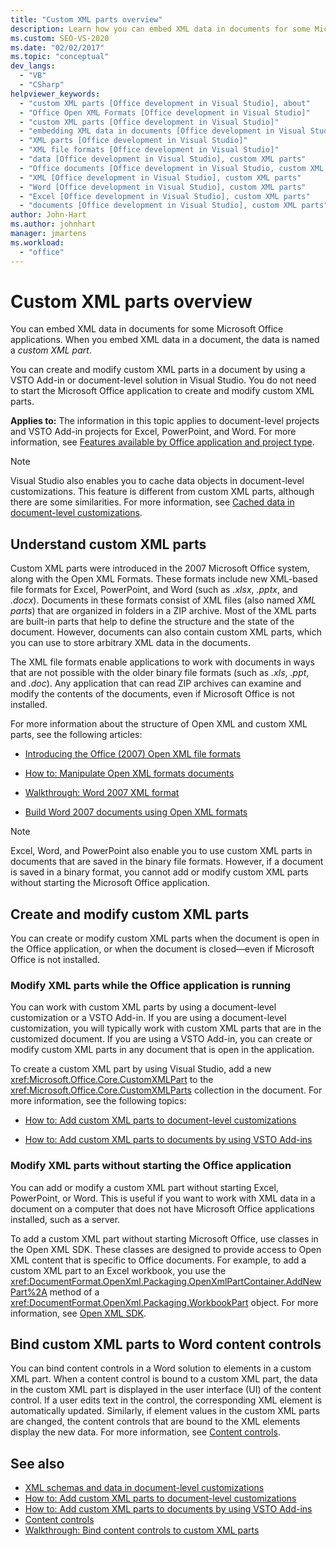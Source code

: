```yaml
---
title: "Custom XML parts overview"
description: Learn how you can embed XML data in documents for some Microsoft Office applications. When you embed XML data in a document, the data is named a custom XML part.
ms.custom: SEO-VS-2020
ms.date: "02/02/2017"
ms.topic: "conceptual"
dev_langs:
  - "VB"
  - "CSharp"
helpviewer_keywords:
  - "custom XML parts [Office development in Visual Studio], about"
  - "Office Open XML Formats [Office development in Visual Studio]"
  - "custom XML parts [Office development in Visual Studio]"
  - "embedding XML data in documents [Office development in Visual Studio]"
  - "XML parts [Office development in Visual Studio]"
  - "XML file formats [Office development in Visual Studio]"
  - "data [Office development in Visual Studio], custom XML parts"
  - "Office documents [Office development in Visual Studio, custom XML parts"
  - "XML [Office development in Visual Studio], custom XML parts"
  - "Word [Office development in Visual Studio], custom XML parts"
  - "Excel [Office development in Visual Studio], custom XML parts"
  - "documents [Office development in Visual Studio], custom XML parts"
author: John-Hart
ms.author: johnhart
manager: jmartens
ms.workload:
  - "office"
---
```

# Custom XML parts overview
  You can embed XML data in documents for some Microsoft Office applications. When you embed XML data in a document, the data is named a *custom XML part*.

 You can create and modify custom XML parts in a document by using a VSTO Add-in or document-level solution in Visual Studio. You do not need to start the Microsoft Office application to create and modify custom XML parts.

 **Applies to:** The information in this topic applies to document-level projects and VSTO Add-in projects for Excel, PowerPoint, and Word. For more information, see [Features available by Office application and project type](../vsto/features-available-by-office-application-and-project-type.md).

> [!NOTE]
> Visual Studio also enables you to cache data objects in document-level customizations. This feature is different from custom XML parts, although there are some similarities. For more information, see [Cached data in document-level customizations](../vsto/cached-data-in-document-level-customizations.md).

## Understand custom XML parts
 Custom XML parts were introduced in the 2007 Microsoft Office system, along with the Open XML Formats. These formats include new XML-based file formats for Excel, PowerPoint, and Word (such as *.xlsx*, *.pptx*, and *.docx*). Documents in these formats consist of XML files (also named *XML parts*) that are organized in folders in a ZIP archive. Most of the XML parts are built-in parts that help to define the structure and the state of the document. However, documents can also contain custom XML parts, which you can use to store arbitrary XML data in the documents.

 The XML file formats enable applications to work with documents in ways that are not possible with the older binary file formats (such as *.xls*, *.ppt*, and *.doc*). Any application that can read ZIP archives can examine and modify the contents of the documents, even if Microsoft Office is not installed.

 For more information about the structure of Open XML and custom XML parts, see the following articles:

- [Introducing the Office (2007) Open XML file formats](/previous-versions/office/developer/office-2007/aa338205(v=office.12))

- [How to: Manipulate Open XML formats documents](/previous-versions/office/developer/office-2007/aa982683(v=office.12))

- [Walkthrough: Word 2007 XML format](/previous-versions/office/developer/office-2007/bb266220(v=office.12))

- [Build Word 2007 documents using Open XML formats](/previous-versions/office/developer/office-2007/bb264572(v=office.12))

> [!NOTE]
> Excel, Word, and PowerPoint also enable you to use custom XML parts in documents that are saved in the binary file formats. However, if a document is saved in a binary format, you cannot add or modify custom XML parts without starting the Microsoft Office application.

## Create and modify custom XML parts
 You can create or modify custom XML parts when the document is open in the Office application, or when the document is closed—even if Microsoft Office is not installed.

### Modify XML parts while the Office application is running
 You can work with custom XML parts by using a document-level customization or a VSTO Add-in. If you are using a document-level customization, you will typically work with custom XML parts that are in the customized document. If you are using a VSTO Add-in, you can create or modify custom XML parts in any document that is open in the application.

 To create a custom XML part by using Visual Studio, add a new <xref:Microsoft.Office.Core.CustomXMLPart> to the <xref:Microsoft.Office.Core.CustomXMLParts> collection in the document. For more information, see the following topics:

- [How to: Add custom XML parts to document-level customizations](../vsto/how-to-add-custom-xml-parts-to-document-level-customizations.md)

- [How to: Add custom XML parts to documents by using VSTO Add-ins](../vsto/how-to-add-custom-xml-parts-to-documents-by-using-vsto-add-ins.md)

### Modify XML parts without starting the Office application
 You can add or modify a custom XML part without starting Excel, PowerPoint, or Word. This is useful if you want to work with XML data in a document on a computer that does not have Microsoft Office applications installed, such as a server.

 To add a custom XML part without starting Microsoft Office, use classes in the Open XML SDK. These classes are designed to provide access to Open XML content that is specific to Office documents. For example, to add a custom XML part to an Excel workbook, you use the <xref:DocumentFormat.OpenXml.Packaging.OpenXmlPartContainer.AddNewPart%2A> method of a <xref:DocumentFormat.OpenXml.Packaging.WorkbookPart> object. For more information, see [Open XML SDK](/office/open-xml/open-xml-sdk).

## Bind custom XML parts to Word content controls
 You can bind content controls in a Word solution to elements in a custom XML part. When a content control is bound to a custom XML part, the data in the custom XML part is displayed in the user interface (UI) of the content control. If a user edits text in the control, the corresponding XML element is automatically updated. Similarly, if element values in the custom XML parts are changed, the content controls that are bound to the XML elements display the new data. For more information, see [Content controls](../vsto/content-controls.md).

## See also
- [XML schemas and data in document-level customizations](../vsto/xml-schemas-and-data-in-document-level-customizations.md)
- [How to: Add custom XML parts to document-level customizations](../vsto/how-to-add-custom-xml-parts-to-document-level-customizations.md)
- [How to: Add custom XML parts to documents by using VSTO Add-ins](../vsto/how-to-add-custom-xml-parts-to-documents-by-using-vsto-add-ins.md)
- [Content controls](../vsto/content-controls.md)
- [Walkthrough: Bind content controls to custom XML parts](../vsto/walkthrough-binding-content-controls-to-custom-xml-parts.md)
